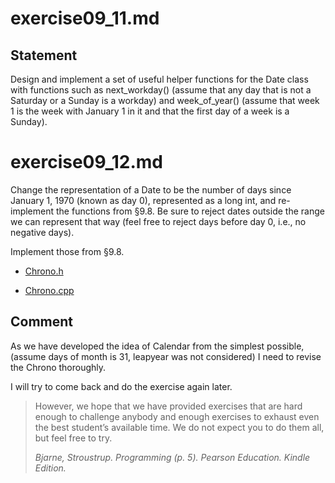 # exercise09_11.md

## Statement

Design and implement a set of useful helper functions for the Date class with functions such as next_workday()
(assume that any day that is not a Saturday or a Sunday is a workday) and week_of_year()
(assume that week 1 is the week with January 1 in it and that the first day of a week is a Sunday).

# exercise09_12.md

Change the representation of a Date to be the number of days since January 1, 1970 (known as day 0),
represented as a long int, and re-implement the functions from §9.8.
Be sure to reject dates outside the range we can represent that way
(feel free to reject days before day 0, i.e., no negative days).

Implement those from §9.8.

- [Chrono.h](./Chrono.h)

- [Chrono.cpp](./Chrono.cpp)

## Comment

As we have developed the idea of Calendar from the simplest possible,
(assume days of month is 31, leapyear was not considered)
I need to revise the Chrono thoroughly.

I will try to come back and do the exercise again later.

> However, we hope that we have provided exercises that are hard enough to challenge anybody and enough exercises to exhaust even the best student’s available time. We do not expect you to do them all, but feel free to try.
>
> _Bjarne, Stroustrup. Programming (p. 5). Pearson Education. Kindle Edition._
